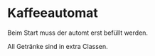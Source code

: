 # Kaffeeautomat
 
Beim Start muss der automt erst befüllt werden.

All Getränke sind in extra Classen.
